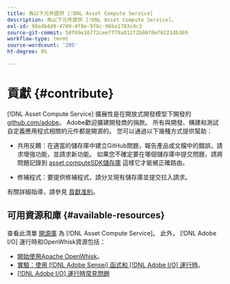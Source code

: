 ```yaml
---
title: 為以下元件提供 [!DNL Asset Compute Service]
description: 為以下元件提供 [!DNL Asset Compute Service]。
exl-id: 99a4b4d9-4709-4f8e-9f8c-96ba1783c4c3
source-git-commit: 50f69e16772cee7f79a812f2b86f0ef0221db369
workflow-type: tm+mt
source-wordcount: '205'
ht-degree: 0%

---
```


# 貢獻 {#contribute}

[!DNL Asset Compute Service] 擴展性是在開放式開發模型下開發的 [github.com/adobe](https://github.com/adobe)。 Adobe歡迎擴建開發商的捐款。 所有與開發、構建和測試自定義應用程式相關的元件都是開源的。 您可以通過以下幾種方式提供幫助：

* 共用反饋：在適當的儲存庫中建立GitHub問題，報告產品或文檔中的錯誤，請求增強功能，並請求新功能。 如果您不確定要在哪個儲存庫中提交問題，請將問題記錄到 [asset computeSDK儲存庫](https://github.com/adobe/asset-compute-sdk) 這樣它才能被正確路由。

* 修補程式：要提供修補程式，請分叉現有儲存庫並提交拉入請求。

有關詳細指導，請參見 [貢獻准則](https://github.com/adobe/asset-compute-sdk/blob/master/.github/CONTRIBUTING.md)。

## 可用資源和庫 {#available-resources}

查看此清單 [開源庫](https://github.com/adobe/asset-compute-sdk#available-resources-and-libraries) 為 [!DNL Asset Compute Service]。 此外， [!DNL Adobe I/O] 運行時和OpenWhisk資源包括：

* [開始使用Apache OpenWhisk](https://github.com/apache/incubator-openwhisk/tree/master/docs#getting-started-with-openwhisk)。
* [實驗：使用 [!DNL Adobe Sensei] 函式和 [!DNL Adobe I/O] 運行時](https://opensource.adobe.com/adobe-sensei-ai-functions/index.html)。
* [[!DNL Adobe I/O] 運行時常見問題](https://www.adobe.io/apis/experienceplatform/runtime/docs.html#!adobedocs/adobeio-runtime/master/resources/faq.md)

<!-- **TBD** for post-release:
* Link to Adobe Developer App Builder open-source components.
* Issues in `aio` can be reported in Adobe Developer App Builder repos.
* Issues in asset-compute-sdk or devtool goes into the relevant repos from Nui.
-->
